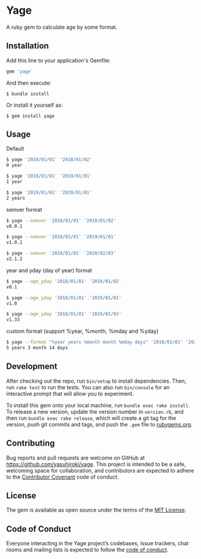 # Yage

A ruby gem to calculate age by some format.

## Installation

Add this line to your application's Gemfile:

```ruby
gem 'yage'
```

And then execute:

    $ bundle install

Or install it yourself as:

    $ gem install yage

## Usage

Default

```sh
$ yage '2018/01/01' '2018/01/02'
0 year

$ yage '2018/01/01' '2019/01/01'
1 year

$ yage '2018/01/01' '2020/01/01'
2 years
```

semver format

```sh
$ yage --semver '2018/01/01' '2018/01/02'
v0.0.1

$ yage --semver '2018/01/01' '2019/01/01'
v1.0.1

$ yage --semver '2018/01/01' '2020/02/03'
v2.1.2
```

year and yday (day of year) format

```sh
$ yage --age_yday '2018/01/01' '2018/01/02'
v0.1

$ yage --age_yday '2018/01/01' '2019/01/01'
v1.0

$ yage --age_yday '2018/01/01' '2019/02/03'
v1.33
```

custom format (support %year, %month, %mday and %yday)

```sh
$ yage --format "%year years %month month %mday days" '2018/01/01' '2023/04/15'
5 years 3 month 14 days
```

## Development

After checking out the repo, run `bin/setup` to install dependencies. Then, run `rake test` to run the tests. You can also run `bin/console` for an interactive prompt that will allow you to experiment.

To install this gem onto your local machine, run `bundle exec rake install`. To release a new version, update the version number in `version.rb`, and then run `bundle exec rake release`, which will create a git tag for the version, push git commits and tags, and push the `.gem` file to [rubygems.org](https://rubygems.org).

## Contributing

Bug reports and pull requests are welcome on GitHub at https://github.com/yasuhiroki/yage. This project is intended to be a safe, welcoming space for collaboration, and contributors are expected to adhere to the [Contributor Covenant](http://contributor-covenant.org) code of conduct.

## License

The gem is available as open source under the terms of the [MIT License](https://opensource.org/licenses/MIT).

## Code of Conduct

Everyone interacting in the Yage project’s codebases, issue trackers, chat rooms and mailing lists is expected to follow the [code of conduct](https://github.com/yasuhiroki/yage/blob/master/CODE_OF_CONDUCT.md).

